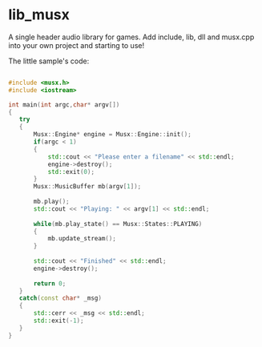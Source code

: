 # lib_musx
A single header audio library for games.
Add include, lib, dll and musx.cpp into your own project and starting to use!<br>


The little sample's code:

```C++

#include <musx.h>
#include <iostream>

int main(int argc,char* argv[])
{
   try
   {
       Musx::Engine* engine = Musx::Engine::init();
       if(argc < 1)
       {
           std::cout << "Please enter a filename" << std::endl;
           engine->destroy();
           std::exit(0);
       }
       Musx::MusicBuffer mb(argv[1]);
       
       mb.play();
       std::cout << "Playing: " << argv[1] << std::endl;
       
       while(mb.play_state() == Musx::States::PLAYING)
       {
           mb.update_stream();
       }
       
       std::cout << "Finished" << std::endl;
       engine->destroy();
       
       return 0;
   }
   catch(const char* _msg)
   {
       std::cerr << _msg << std::endl;
       std::exit(-1);
   }
}




```
